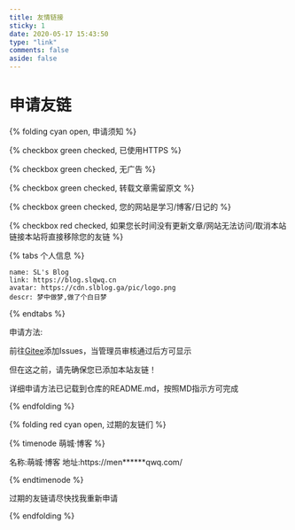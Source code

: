 ```yaml
---
title: 友情链接
sticky: 1
date: 2020-05-17 15:43:50
type: "link"
comments: false
aside: false
---
```

<script>$(document).ready(function () {
    if(location.href.indexOf("#reloaded")==-1){
        location.href=location.href+"#reloaded";
        location.reload();
    }
})</script><div id='myfriend'></div><script>  var obj = {
    // 容器选择器
    el: '#myfriend',
    // gitee主人id
    owner: 'slqwq',
    // gitee仓库
    repo: 'Friends',
    // 排序方式
    direction_sort: 'asc',
    // 按标签排序
    sort_container: ['乐特大佬', 'NOts大佬', 'Gitee友链'],
    // 标签描述
    labelDescr: {
      乐特大佬: "<span style='color:red;'>这可是乐特大佬专属的位置哦!!</span>",
      Nots大佬: "<span style='color:red;'>这可是Nots大佬专属的位置哦!!</span>",
      Gitee友链: "<span style='color:red;'>这些都是我的友链啦~</span>",
    }
  }
  try {
    btf.isJqueryLoad(function () {
      $('.flink').prepend("<div id='friend1'></div>")
      new Friend(obj)
    })
  } catch (error) {
    window.onload = function () {
      btf.isJqueryLoad(function () {
        $('.flink').prepend("<div id='friend1'></div>")
        new Friend(obj)
      })
    }
  }</script>






# 申请友链

{% folding cyan open, 申请须知 %}

{% checkbox green checked, 已使用HTTPS %}

{% checkbox green checked, 无广告 %}

{% checkbox green checked, 转载文章需留原文 %}

{% checkbox green checked, 您的网站是学习/博客/日记的 %}

{% checkbox red checked, 如果您长时间没有更新文章/网站无法访问/取消本站链接本站将直接移除您的友链 %}

{% tabs 个人信息 %}
<!-- tab -->
```
name: SL's Blog
link: https://blog.slqwq.cn
avatar: https://cdn.slblog.ga/pic/logo.png
descr: 梦中做梦,做了个白日梦
```
<!-- endtab -->
{%  endtabs %}

申请方法:

前往[Gitee](https://gitee.com/slqwq/Friends)添加Issues，当管理员审核通过后方可显示

但在这之前，请先确保您已添加本站友链！

详细申请方法已记载到仓库的README.md，按照MD指示方可完成

{% endfolding %}



{% folding red cyan open, 过期的友链们 %}

{% timenode 萌城·博客 %}

名称:萌城·博客 地址:https://men******qwq.com/

{% endtimenode %}

过期的友链请尽快找我重新申请

{% endfolding %}
